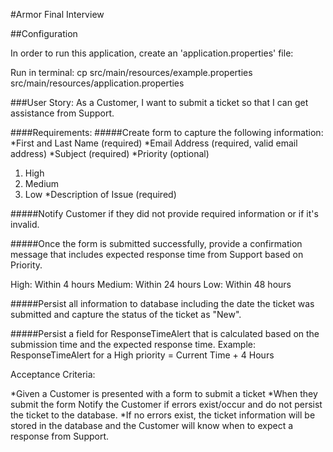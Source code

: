 #Armor Final Interview

##Configuration

In order to run this application, create an 'application.properties' file:

Run in terminal:
cp src/main/resources/example.properties src/main/resources/application.properties

###User Story: As a Customer, I want to submit a ticket so that I can get assistance from Support.

####Requirements:
#####Create form to capture the following information:
*First and Last Name (required)
*Email Address (required, valid email address)
*Subject (required)
*Priority (optional)
1. High
2. Medium
3. Low
*Description of Issue (required)

#####Notify Customer if they did not provide required information or if it's invalid.

#####Once the form is submitted successfully, provide a confirmation message that includes expected response time from Support based on Priority.

High: Within 4 hours
Medium: Within 24 hours
Low: Within 48 hours

#####Persist all information to database including the date the ticket was submitted and capture the status of the ticket as "New".

#####Persist a field for ResponseTimeAlert that is calculated based on the submission time and the expected response time.
Example: ResponseTimeAlert for a High priority = Current Time + 4 Hours

Acceptance Criteria:

*Given a Customer is presented with a form to submit a ticket
*When they submit the form
    Notify the Customer if errors exist/occur and do not persist the ticket to the database.
*If no errors exist, the ticket information will be stored in the database and the Customer will know when to expect a response from Support.

